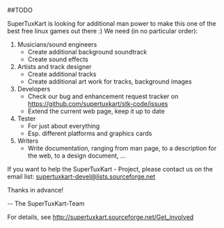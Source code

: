 ##TODO

SuperTuxKart is looking for additional man power to make this
one of the best free linux games out there :) We need (in 
no particular order):

1. Musicians/sound engineers
   - Create additional background soundtrack
   - Create sound effects
2. Artists and track designer
   - Create additional tracks
   - Create additional art work for tracks,
     background images
3. Developers
   - Check our bug and enhancement request tracker on
     https://github.com/supertuxkart/stk-code/issues
   - Extend the current web page, keep it up to date
4. Tester
   - For just about everything
   - Esp. different platforms and graphics cards
5. Writers
   - Write documentation, ranging from man page, to
     a description for the web, to a design document, ...

If you want to help the SuperTuxKart - Project, please
contact us on the email list: [supertuxkart-devel@lists.sourceforge.net](mailto:supertuxkart-devel@lists.sourceforge.net)

Thanks in advance!

-- The SuperTuxKart-Team


For details, see <http://supertuxkart.sourceforge.net/Get_involved>
